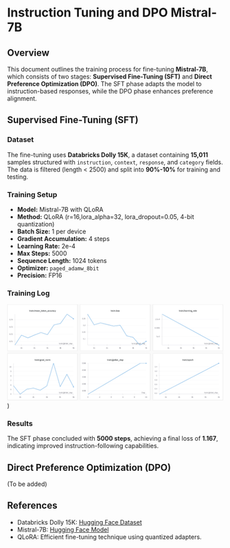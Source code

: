 # Instruction Tuning and DPO Mistral-7B

## Overview

This document outlines the training process for fine-tuning **Mistral-7B**, which consists of two stages: **Supervised Fine-Tuning (SFT)** and **Direct Preference Optimization (DPO)**. The SFT phase adapts the model to instruction-based responses, while the DPO phase enhances preference alignment. 

## Supervised Fine-Tuning (SFT)

### Dataset

The fine-tuning uses **Databricks Dolly 15K**, a dataset containing **15,011** samples structured with `instruction`, `context`, `response`, and `category` fields. The data is filtered (length < 2500) and split into **90%-10%** for training and testing.

### Training Setup

- **Model:** Mistral-7B with QLoRA
- **Method:** QLoRA (r=16,lora_alpha=32, lora_dropout=0.05, 4-bit quantization)
- **Batch Size:** 1 per device
- **Gradient Accumulation:** 4 steps
- **Learning Rate:** 2e-4
- **Max Steps:** 5000
- **Sequence Length:** 1024 tokens
- **Optimizer:** `paged_adamw_8bit`
- **Precision:** FP16

### Training Log
![SFT traing logging](train_logging/SFT_logging.png))

### Results

The SFT phase concluded with **5000 steps**, achieving a final loss of **1.167**, indicating improved instruction-following capabilities.

## Direct Preference Optimization (DPO)

(To be added)

## References

- Databricks Dolly 15K: [Hugging Face Dataset](https://huggingface.co/datasets/databricks/databricks-dolly-15k)
- Mistral-7B: [Hugging Face Model](https://huggingface.co/mistralai/Mistral-7B-v0.1)
- QLoRA: Efficient fine-tuning technique using quantized adapters.

